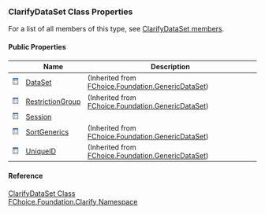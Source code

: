 ﻿### ClarifyDataSet Class Properties

For a list of all members of this type, see [ClarifyDataSet members](fcSDK~FChoice.Foundation.Clarify.ClarifyDataSet_members.md).

#### Public Properties

|   | Name | Description |
| --- | --- | --- |
| ![Public Property](dotnetimages/publicProperty.png) | [DataSet](fcSDK~FChoice.Foundation.GenericDataSet~DataSet.md) | (Inherited from [FChoice.Foundation.GenericDataSet](fcSDK~FChoice.Foundation.GenericDataSet.md)) |
| ![Public Property](dotnetimages/publicProperty.png) | [RestrictionGroup](fcSDK~FChoice.Foundation.GenericDataSet~RestrictionGroup.md) | (Inherited from [FChoice.Foundation.GenericDataSet](fcSDK~FChoice.Foundation.GenericDataSet.md)) |
| ![Public Property](dotnetimages/publicProperty.png) | [Session](fcSDK~FChoice.Foundation.Clarify.ClarifyDataSet~Session.md) |   |
| ![Public Property](dotnetimages/publicProperty.png) | [SortGenerics](fcSDK~FChoice.Foundation.GenericDataSet~SortGenerics.md) | (Inherited from [FChoice.Foundation.GenericDataSet](fcSDK~FChoice.Foundation.GenericDataSet.md)) |
| ![Public Property](dotnetimages/publicProperty.png) | [UniqueID](fcSDK~FChoice.Foundation.GenericDataSet~UniqueID.md) | (Inherited from [FChoice.Foundation.GenericDataSet](fcSDK~FChoice.Foundation.GenericDataSet.md)) |





#### Reference

[ClarifyDataSet Class](fcSDK~FChoice.Foundation.Clarify.ClarifyDataSet.md)  
[FChoice.Foundation.Clarify Namespace](fcSDK~FChoice.Foundation.Clarify_namespace.md)